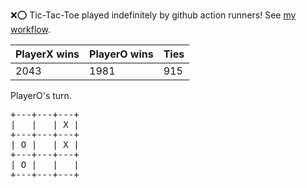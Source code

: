 :x::o: Tic-Tac-Toe played indefinitely by github action runners! See [my workflow](.github/workflows/play.yaml).

|PlayerX wins|PlayerO wins|Ties|
|-|-|-|
|2043|1981|915|

PlayerO's turn.

<pre>
+---+---+---+
|   |   | X |
+---+---+---+
| O |   | X |
+---+---+---+
| O |   |   |
+---+---+---+
</pre>